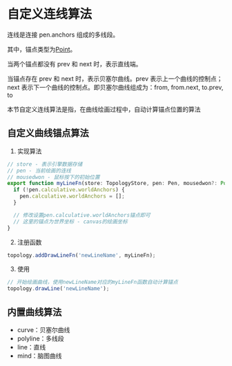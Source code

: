 # 自定义连线算法

连线是连接 pen.anchors 组成的多线段。

其中，锚点类型为[Point](/topology-documents/api/point)。

当两个锚点都没有 prev 和 next 时，表示直线端。

当锚点存在 prev 和 next 时，表示贝塞尔曲线。prev 表示上一个曲线的控制点；next 表示下一个曲线的控制点。即贝塞尔曲线组成为：from, from.next, to.prev, to

本节自定义连线算法是指，在曲线绘画过程中，自动计算锚点位置的算法

## 自定义曲线锚点算法

1. 实现算法

```js
// store - 表示引擎数据存储
// pen - 当前绘画的连线
// mousedwon - 鼠标按下的初始位置
export function myLineFn(store: TopologyStore, pen: Pen, mousedwon?: Point) {
  if (!pen.calculative.worldAnchors) {
    pen.calculative.worldAnchors = [];
  }

  // 修改设置pen.calculative.worldAnchors锚点即可
  // 这里的锚点为世界坐标 - canvas的绘画坐标
}
```

2. 注册函数

```js
topology.addDrawLineFn('newLineName', myLineFn);
```

3. 使用

```js
// 开始绘画曲线，使用newLineName对应的myLineFn函数自动计算锚点
topology.drawLine('newLineName');
```

## 内置曲线算法

- curve：贝塞尔曲线
- polyline：多线段
- line：直线
- mind：脑图曲线
